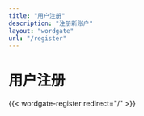 ```yaml
---
title: "用户注册"
description: "注册新账户"
layout: "wordgate"
url: "/register"
---
```


# 用户注册

{{< wordgate-register redirect="/" >}} 